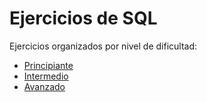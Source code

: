 # Ejercicios de SQL

Ejercicios organizados por nivel de dificultad:

- [Principiante](principiante/)
- [Intermedio](intermedio/)
- [Avanzado](avanzado/)
